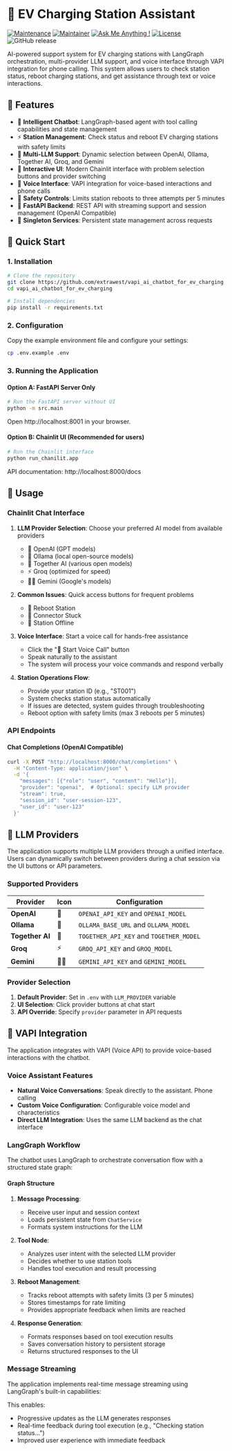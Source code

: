 # 🤖 EV Charging Station Assistant

[![Maintenance](https://img.shields.io/badge/Maintained%3F-yes-green.svg)]()
[![Maintainer](https://img.shields.io/static/v1?label=Yevhen%20Ruban&message=Maintainer&color=red)](mailto:yevhen.ruban@extrawest.com)
[![Ask Me Anything !](https://img.shields.io/badge/Ask%20me-anything-1abc9c.svg)]()
[![License](https://img.shields.io/badge/License-Apache_2.0-blue.svg)](https://opensource.org/licenses/Apache-2.0)
![GitHub release](https://img.shields.io/badge/release-v1.0.0-blue)

AI-powered support system for EV charging stations with LangGraph orchestration, multi-provider LLM support, and voice interface through VAPI integration for phone calling. This system allows users to check station status, reboot charging stations, and get assistance through text or voice interactions.

## 🌟 Features

- 🤖 **Intelligent Chatbot**: LangGraph-based agent with tool calling capabilities and state management
- ⚡ **Station Management**: Check status and reboot EV charging stations with safety limits
- 🔄 **Multi-LLM Support**: Dynamic selection between OpenAI, Ollama, Together AI, Groq, and Gemini
- 💬 **Interactive UI**: Modern Chainlit interface with problem selection buttons and provider switching
- 🎤 **Voice Interface**: VAPI integration for voice-based interactions and phone calls
- 🚨 **Safety Controls**: Limits station reboots to three attempts per 5 minutes
- 🔧 **FastAPI Backend**: REST API with streaming support and session management (OpenAI Compatible)
- 💾 **Singleton Services**: Persistent state management across requests

## 🚀 Quick Start

### 1. Installation

```bash
# Clone the repository
git clone https://github.com/extrawest/vapi_ai_chatbot_for_ev_charging.git
cd vapi_ai_chatbot_for_ev_charging

# Install dependencies
pip install -r requirements.txt
```

### 2. Configuration

Copy the example environment file and configure your settings:

```bash
cp .env.example .env
```

### 3. Running the Application

#### Option A: FastAPI Server Only

```bash
# Run the FastAPI server without UI
python -m src.main
```

Open http://localhost:8001 in your browser.

#### Option B: Chainlit UI (Recommended for users)

```bash
# Run the Chainlit interface
python run_chanilit.app
```

API documentation: http://localhost:8000/docs

## 💬 Usage

### Chainlit Chat Interface

1. **LLM Provider Selection**: Choose your preferred AI model from available providers
   - 🧠 OpenAI (GPT models)
   - 🦙 Ollama (local open-source models)
   - 🤝 Together AI (various open models)
   - ⚡ Groq (optimized for speed)
   - 👨‍🚀 Gemini (Google's models)

2. **Common Issues**: Quick access buttons for frequent problems
   - 🔄 Reboot Station
   - 🔌 Connector Stuck
   - 📴 Station Offline

3. **Voice Interface**: Start a voice call for hands-free assistance
   - Click the "🎤 Start Voice Call" button
   - Speak naturally to the assistant
   - The system will process your voice commands and respond verbally

4. **Station Operations Flow**:
   - Provide your station ID (e.g., "ST001")
   - System checks station status automatically
   - If issues are detected, system guides through troubleshooting
   - Reboot option with safety limits (max 3 reboots per 5 minutes)

### API Endpoints

#### Chat Completions (OpenAI Compatible)
```bash
curl -X POST "http://localhost:8000/chat/completions" \
  -H "Content-Type: application/json" \
  -d '{
    "messages": [{"role": "user", "content": "Hello"}],
    "provider": "openai",  # Optional: specify LLM provider
    "stream": true,
    "session_id": "user-session-123",
    "user_id": "user-123"
  }'
```

## 🤖 LLM Providers

The application supports multiple LLM providers through a unified interface. Users can dynamically switch between providers during a chat session via the UI buttons or API parameters.

### Supported Providers

| Provider | Icon | Configuration                       |
|----------|---|-------------------------------------|
| **OpenAI** | 🧠 | `OPENAI_API_KEY` and `OPENAI_MODEL` |
| **Ollama** | 🦙 | `OLLAMA_BASE_URL` and `OLLAMA_MODEL`|
| **Together AI** | 🤝 | `TOGETHER_API_KEY` and `TOGETHER_MODEL`|
| **Groq** | ⚡ | `GROQ_API_KEY` and `GROQ_MODEL`|
| **Gemini** | 👨‍🚀 | `GEMINI_API_KEY` and `GEMINI_MODEL`|

### Provider Selection

1. **Default Provider**: Set in `.env` with `LLM_PROVIDER` variable
2. **UI Selection**: Click provider buttons at chat start
3. **API Override**: Specify `provider` parameter in API requests

## 🎤 VAPI Integration

The application integrates with VAPI (Voice API) to provide voice-based interactions with the chatbot.

### Voice Assistant Features

- **Natural Voice Conversations**: Speak directly to the assistant. Phone calling
- **Custom Voice Configuration**: Configurable voice model and characteristics
- **Direct LLM Integration**: Uses the same LLM backend as the chat interface

### LangGraph Workflow

The chatbot uses LangGraph to orchestrate conversation flow with a structured state graph:

#### Graph Structure

1. **Message Processing**:
   - Receive user input and session context
   - Loads persistent state from `ChatService`
   - Formats system instructions for the LLM

2. **Tool Node**:
   - Analyzes user intent with the selected LLM provider
   - Decides whether to use station tools
   - Handles tool execution and result processing

3. **Reboot Management**:
   - Tracks reboot attempts with safety limits (3 per 5 minutes)
   - Stores timestamps for rate limiting
   - Provides appropriate feedback when limits are reached

4. **Response Generation**:
   - Formats responses based on tool execution results
   - Saves conversation history to persistent storage
   - Returns structured responses to the UI

### Message Streaming

The application implements real-time message streaming using LangGraph's built-in capabilities:

This enables:

- Progressive updates as the LLM generates responses
- Real-time feedback during tool execution (e.g., "Checking station status...")
- Improved user experience with immediate feedback